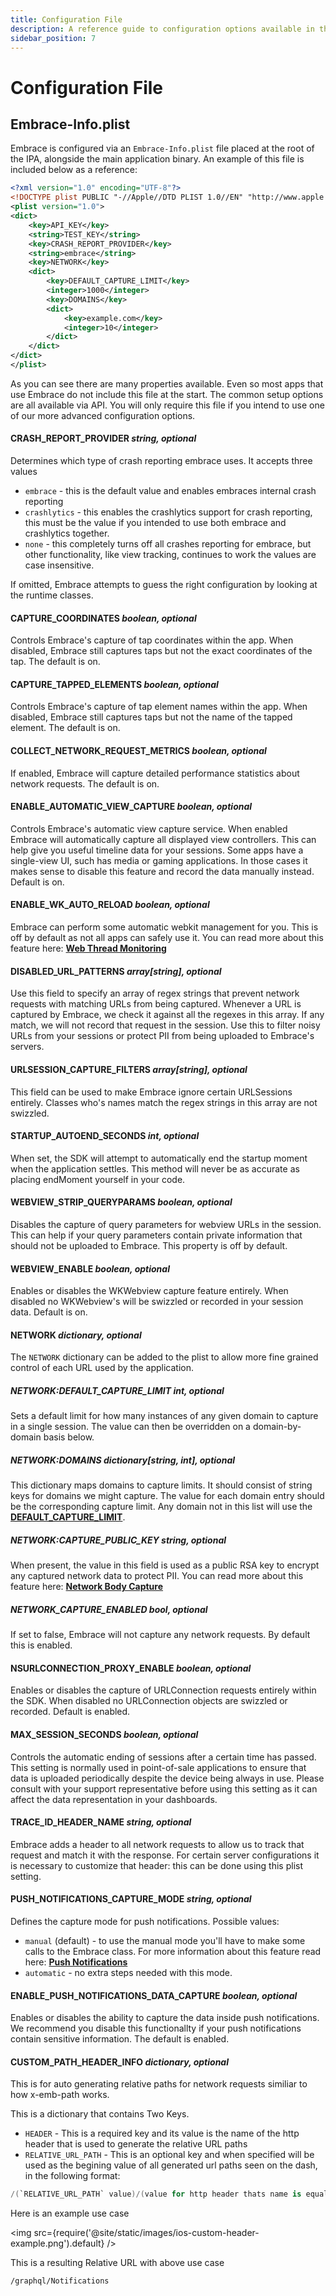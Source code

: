 ```yaml
---
title: Configuration File
description: A reference guide to configuration options available in the iOS SDK
sidebar_position: 7
---
```


# Configuration File

## Embrace-Info.plist

Embrace is configured via an `Embrace-Info.plist` file placed at the root of the IPA, alongside the main application binary. An example of this file is included below as a reference:

```xml
<?xml version="1.0" encoding="UTF-8"?>
<!DOCTYPE plist PUBLIC "-//Apple//DTD PLIST 1.0//EN" "http://www.apple.com/DTDs/PropertyList-1.0.dtd">
<plist version="1.0">
<dict>
	<key>API_KEY</key>
	<string>TEST_KEY</string>
	<key>CRASH_REPORT_PROVIDER</key>
	<string>embrace</string>
	<key>NETWORK</key>
	<dict>
		<key>DEFAULT_CAPTURE_LIMIT</key>
		<integer>1000</integer>
		<key>DOMAINS</key>
		<dict>
			<key>example.com</key>
			<integer>10</integer>
		</dict>
	</dict>
</dict>
</plist>
```
As you can see there are many properties available. Even so most apps that use Embrace do not include this file at the start. The common setup options are all available via API. You will only require this file if you intend to use one of our more advanced configuration options.

#### CRASH_REPORT_PROVIDER *string, optional*

Determines which type of crash reporting embrace uses. It accepts three values
* `embrace` - this is the default value and enables embraces internal crash reporting
* `crashlytics` - this enables the crashlytics support for crash reporting, this must be the value if you intended to use both embrace and crashlytics together.  
* `none` - this completely turns off all crashes reporting for embrace, but other functionality, like view tracking, continues to work
the values are case insensitive.  

If omitted, Embrace attempts to guess the right configuration by looking at the runtime classes.

#### CAPTURE_COORDINATES *boolean, optional*

Controls Embrace's capture of tap coordinates within the app. When disabled, Embrace still captures taps but not the exact coordinates of the tap. The default is on.

#### CAPTURE_TAPPED_ELEMENTS *boolean, optional*

Controls Embrace's capture of tap element names within the app. When disabled, Embrace still captures taps but not the name of the tapped element. The default is on.

#### COLLECT_NETWORK_REQUEST_METRICS *boolean, optional*

If enabled, Embrace will capture detailed performance statistics about network requests. The default is on.

#### ENABLE_AUTOMATIC_VIEW_CAPTURE *boolean, optional*

Controls Embrace's automatic view capture service. When enabled Embrace will automatically capture all displayed view controllers. This can help give you useful timeline data for your sessions. Some apps have a single-view UI, such has media or gaming applications. In those cases it makes sense to disable this feature and record the data manually instead. Default is on.

#### ENABLE_WK_AUTO_RELOAD *boolean, optional*

Embrace can perform some automatic webkit management for you. This is off by default as not all apps can safely use it. You can read more about this feature here: [**Web Thread Monitoring**](/ios/5x/features/web-thread-monitoring)

#### DISABLED_URL_PATTERNS *array[string], optional*

Use this field to specify an array of regex strings that prevent network requests with matching URLs from being captured. Whenever a URL is captured by Embrace, we check it against all the regexes in this array. If any match, we will not record that request in the session. Use this to filter noisy URLs from your sessions or protect PII from being uploaded to Embrace's servers.

#### URLSESSION_CAPTURE_FILTERS *array[string], optional*

This field can be used to make Embrace ignore certain URLSessions entirely. Classes who's names match the regex strings in this array are not swizzled.

#### STARTUP_AUTOEND_SECONDS *int, optional*

When set, the SDK will attempt to automatically end the startup moment when the application settles. This method will never be as accurate as placing endMoment yourself in your code.

#### WEBVIEW_STRIP_QUERYPARAMS *boolean, optional*

Disables the capture of query parameters for webview URLs in the session. This can help if your query parameters contain private information that should not be uploaded to Embrace. This property is off by default.

#### WEBVIEW_ENABLE *boolean, optional*

Enables or disables the WKWebview capture feature entirely. When disabled no WKWebview's will be swizzled or recorded in your session data. Default is on.

#### NETWORK *dictionary, optional*

The `NETWORK` dictionary can be added to the plist to allow more fine grained control of each URL used by the application.

##### NETWORK:DEFAULT_CAPTURE_LIMIT *int, optional*

Sets a default limit for how many instances of any given domain to capture in a single session. The value can then be overridden on a domain-by-domain basis below.

##### NETWORK:DOMAINS *dictionary[string, int], optional*

This dictionary maps domains to capture limits. It should consist of string keys for domains we might capture. The value for each domain entry should be the corresponding capture limit. Any domain not in this list will use the [**DEFAULT_CAPTURE_LIMIT**](#network-int-optional).

##### NETWORK:CAPTURE_PUBLIC_KEY *string, optional*

When present, the value in this field is used as a public RSA key to encrypt any captured network data to protect PII. You can read more about this feature here: [**Network Body Capture**](/ios/5x/features/network-body-capture)

##### NETWORK_CAPTURE_ENABLED *bool, optional*

If set to false, Embrace will not capture any network requests. By default this is enabled.

#### NSURLCONNECTION_PROXY_ENABLE *boolean, optional*

Enables or disables the capture of URLConnection requests entirely within the SDK. When disabled no URLConnection objects are swizzled or recorded. Default is enabled.

#### MAX_SESSION_SECONDS *boolean, optional*

Controls the automatic ending of sessions after a certain time has passed. This setting is normally used in point-of-sale applications to ensure that data is uploaded periodically despite the device being always in use. Please consult with your support representative before using this setting as it can affect the data representation in your dashboards.

#### TRACE_ID_HEADER_NAME *string, optional*

Embrace adds a header to all network requests to allow us to track that request and match it with the response. For certain server configurations it is necessary to customize that header: this can be done using this plist setting.

#### PUSH_NOTIFICATIONS_CAPTURE_MODE *string, optional*

Defines the capture mode for push notifications. Possible values:
* `manual` (default) - to use the manual mode you'll have to make some calls to the Embrace class. For more information about this feature read here: [**Push Notifications**](/ios/5x/features/push-notifications)
* `automatic` - no extra steps needed with this mode.

#### ENABLE_PUSH_NOTIFICATIONS_DATA_CAPTURE *boolean, optional*

Enables or disables the ability to capture the data inside push notifications. We recommend you disable this functionallty if your push notifications contain sensitive information. The default is enabled.

#### CUSTOM_PATH_HEADER_INFO *dictionary, optional*

This is for auto generating relative paths for network requests similiar to how x-emb-path works.

This is a dictionary that contains Two Keys.

- `HEADER` - This is a required key and its value is the name of the http header that is used to generate the relative URL paths
- `RELATIVE_URL_PATH` - This is an optional key and when specified will be used as the begining value of all generated url paths seen on the dash, in the following format:
```swift
/(`RELATIVE_URL_PATH` value)/(value for http header thats name is equal to the value of HEADER)
```

Here is an example use case

<img src={require('@site/static/images/ios-custom-header-example.png').default} />

This is a resulting Relative URL with above use case
```
/graphql/Notifications
```

